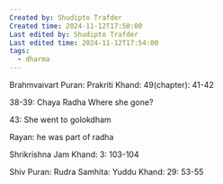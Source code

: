 ```yaml
---
Created by: Shudipto Trafder
Created time: 2024-11-12T17:50:00
Last edited by: Shudipto Trafder
Last edited time: 2024-11-12T17:54:00
tags:
  - dharma
---
```



Brahmvaivart Puran: Prakriti Khand: 49(chapter): 41-42

38-39: Chaya Radha
Where she gone?

43: She went to golokdham

Rayan: he was part of radha

Shrikrishna Jam Khand: 3: 103-104

Shiv Puran: Rudra Samhita: Yuddu Khand: 29: 53-55